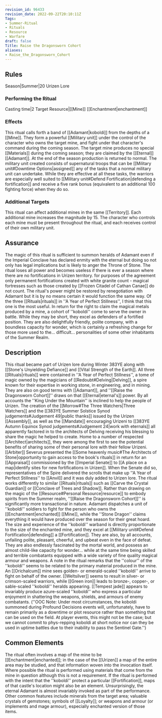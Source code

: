 ```yaml
---
revision_id: 96433
revision_date: 2022-09-22T20:10:11Z
Tags:
- Summer-Ritual
- Rituals
- Resource
- Warfare
draft: false
Title: Raise the Dragonsworn Cohort
aliases:
- Raise_the_Dragonsworn_Cohort
---
```

## Rules
Season|Summer|20
Urizen Lore
### Performing the Ritual
Casting time|2 Target Resource|[[Mine]]
[[Enchantment|enchantment]]
### Effects
This ritual calls forth a band of [[Adamant|koboldi]] from the depths of a [[Mine]]. They form a powerful [[Military unit]] under the control of the character who owns the target mine, and fight under that character's command during the coming season.
The target mine produces no special [[Materials]] during the coming season; they are claimed by the [[Eternal]] [[Adamant]]. At the end of the season production is returned to normal.
The military unit created consists of supernatural troops that can be [[Military unit#Downtime Options|assigned]] any of the tasks that a normal military unit can undertake. While they are effective at all these tasks, the warriors are especially well suited to [[Military unit#Defend Fortification|defending a fortification]] and receive a five rank bonus (equivalent to an additional 100 fighting force) when they do so.
### Additional Targets
This ritual can affect additional mines in the same [[Territory]]. Each additional mine increases the magnitude by 15. The character who controls each mine must be present throughout the ritual, and each receives control of their own military unit.
## Assurance
The magic of this ritual is sufficient to summon heralds of Adamant even if the Imperial Conclave has declared enmity with the eternal but doing so not only has legal implications but is likely to anger the Throne of Stone.
The ritual loses all power and becomes useless if there is ever a season where there are no fortifications in Urizen territory. for purposes of the agreement only permanent fortifications created with white granite count - magical fortresses such as those created by [[Frozen Citadel of Cathan Canae]] do not count. The ritual's power might be restored by renegotiation with Adamant but it is by no means certain it would function the same way.
Of the three [[Rituals|rituals]] in ''A Year of Perfect Stillness'', I think that this one is the most useful. In return for the right to claim the magical metals produced by a mine, a cohort of ''koboldi'' come to serve the owner in battle. While they may be short, they excel as defenders of a fortified position. They are also delightfully friendly, polite company,  with a boundless capacity for wonder, which is certainly a refreshing change for those more used to the... difficult... personalities of some other inhabitants of the Summer Realm.
## Description
This ritual became part of Urizen lore during Winter 383YE along with [[Stone's Unyielding Defiance]] and [[Vital Strength of the Earth]]. All three [[Rituals|rituals]] were contained in ''A Year of Perfect Stillness'', a tome of magic owned by the magicians of [[Redoubt#Delving|Delving]], a spire known for their expertise in working stone, in engineering, and in mining. They are also on good terms with [[Adamant]], and ''[[Raise the Dragonsworn Cohort]]'' draws on that [[Eternal|eternal's]] power. By all accounts the ''King Under the Mountain'' is inclined to help the people of Urizen. The creation of the [[Morrow#The Three Watchers|Three Watchers]] and the [[383YE Summer Solstice Synod judgements#Judgement 49|public thanks]] issued by the Urizen [[Assembly]], as well as the [[Mandate]] encouraging Urizeni to [[383YE Autumn Equinox Synod judgements#Judgement 24|work with eternals]] all apparently factored in to the architects of Delving receiving his blessing to share the magic he helped to create.
Home to a number of respected [[Architect|architects]], they were among the first to see the potential benefits of sharing some of their personal lore with their fellow Urizeni. [[Arbiter]] Severus presented the [[Some heavenly music#The Architects of Stone|opportunity to gain access to the book's rituals]] in return for an [[Appraisal]] commissioned by the [[Imperial Senate]] to [[A place on a map|identify sites for new fortifications in Urizen]]. When the Senate did so, representatives of the Spire delivered the scrolls that make up ''A Year of Perfect Stillness'' to [[Anvil]] and it was duly added to Urizen lore.
The ritual works differently to similar [[Rituals|rituals]] such as [[Carve the Crystal Guardian]] or [[Conclave of Trees and Shadow]]. Rather than drawing on the magic of the [[Resource#Personal Resource|resource]] to embody spirits from the Summer realm, ''[[Raise the Dragonsworn Cohort]]'' is significantly more transactional in nature. Adamant dispatches a unit of ''koboldi'' soldiers to fight for the person who owns the [[Enchantment|enchanted]] [[Mine]], while the ''Stone Dragon'' claims everything it would have produced over the season for their great hoard. 
The size and experience of the ''koboldi'' warband is directly proportionate to the size of the enchanted mine, and they excel at [[Military unit#Defend Fortification|defending]] a [[Fortification]]. They are also, by all accounts, unfailing polite, pleasant, cheerful, and upbeat even in the face of defeat. They are also endlessly fascinated by the mortal world, and possess an almost child-like capacity for wonder... while at the same time being skilled and terrible combatants equipped with a wide variety of fine quality magical armour and weapons. 
A note in the ritual remarks that the ''colour'' of the ''koboldi'' seems to be related to the primary material produced in the mine. An [[Orichalcum]] mine sees golden- or emerald-scaled ''koboldi'' arrive to fight on behalf of the owner. [[Weltsilver]] seems to result in silver- or crimson-scaled warriors, while [[Green iron]] leads to bronze-, copper-, or sable-scaled ''koboldi'' heralds appearing. [[Tempest jade]] appears to invariably produce azure-scaled ''koboldi'' who express a particular enjoyment in shattering the weapons, shields, and armours of enemy combatants.
(''OOC Note: Under most circumstances, the koboldi summoned during Profound Decisions events will, unfortunately, have to remain primarily as a downtime or plot resource rather than something that can be used on the field. At player events, this might not be the case; but we cannot commit to phys-repping koboldi at short notice nor can they be used in uptime battles due to their inability to pass the Sentinel Gate.'')
## Common Elements
The ritual often involves a map of the mine to be [[Enchantment|enchanted]]; in the case of the [[Urizen]] a map of the entire area may be studied, and that information woven into the invocation itself. Where possible the ritual is performed using materials that come from the mine in question although this is not a requirement. If the ritual is performed with the intent that the ''koboldi'' protect a particular [[Fortification]], maps of that castle's location might also be an element. Unsurprisingly, the eternal Adamant is almost invariably invoked as part of the performance.
Other common features include minerals from the target area; valuable crystals of gemstones; symbols of [[Loyalty]]; or weapons and armour (or implements and mage armour), especially enchanted version of those items.